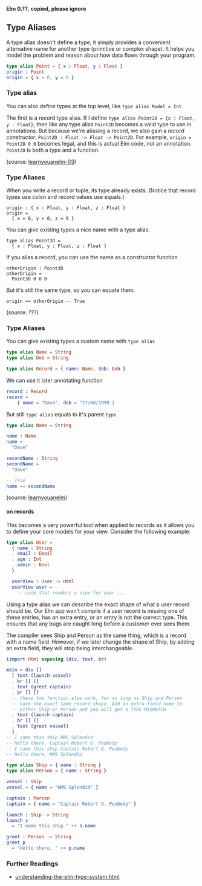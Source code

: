 **Elm 0.??**, **copied, please ignore** 

## Type Aliases

A type alias doesn't define a type, it simply provides a convenient alternative name for another type (primitive or complex shape). It helps you model the problem and reason about how data flows through your program.

```elm
type alias Point = { x : Float, y : Float }
origin : Point
origin = { x = 0, y = 0 }
```


### Type alias

You can also define types at the top level, like `type alias Model = Int`.

The first is a record type alias. If I define `type alias Point2D = {x : Float, y : Float}`, then like any type alias `Point2D` becomes a valid type to use in annotations. But because we're aliasing a record, we also gain a *record constructor*, `Point2D : Float -> Float -> Point2D`. For example, `origin = Point2D 0 0` becomes legal, and this is actual Elm code, not an annotation. `Point2D` is both a type and a function.

(source: [learnyouanelm-03](https://github.com/learnyouanelm/learnyouanelm.github.io/blob/master/pages/03-types.md))

### Type Aliases

When you write a record or tuple, its type already exists.
(Notice that record types use colon and record values use equals.)
~~~~ {.Elm:hs name="code"}
origin : { x : Float, y : Float, z : Float }
origin =
  { x = 0, y = 0, z = 0 }
~~~~

You can give existing types a nice name with a type alias.
~~~~ {.Elm:hs name="code"}
type alias Point3D =
  { x : Float, y : Float, z : Float }
~~~~

If you alias a record, you can use the name as a constructor function.

~~~~ {.Elm:hs name="code"}
otherOrigin : Point3D
otherOrigin =
  Point3D 0 0 0
~~~~

But it's still the same type, so you can equate them.

~~~~ {.Elm:hs name="code"}
origin == otherOrigin -- True
~~~~

(source: ???)

### Type Aliases

You can give existing types a custom name with `type alias`

```elm
type alias Name = String
type alias Dob = String

type alias Record = { name: Name, dob: Dob }
```

We can use it later annotating function
```elm
record : Record
record =
    { name = "Dave", dob = "27/08/1999 }
```

But still `type alias` equals to it's parent `type`
```elm
type alias Name = String

name : Name
name =
  "Dave"

secondName : String
secondName =
  "Dave"

-- True
name == secondName
```

(source: [learnyouanelm](https://github.com/learnyouanelm/learnyouanelm.github.io/blob/master/pages/02-starting-out.md))

#### on records

This becomes a very powerful tool when applied to records as it allows you to define your core models for your view. Consider the following example:

```elm
type alias User =
  { name : String
  , email : Email
  , age : Int
  , admin : Bool
  }

  userView : User -> Html
  userView user =
    -- code that renders a view for user ...
```

Using a type alias we can describe the exact shape of what a user record should be. Our Elm app won’t compile if a user record is missing one of these entries, has an extra entry, or an entry is not the correct type. This ensures that any bugs are caught long before a customer ever sees them.

The compiler sees Ship and Person as the same thing, which is a record with a name field. However, if we later change the shape of Ship, by adding an extra field, they will stop being interchangeable. 

```elm
iimport Html exposing (div, text, br)

main = div [] 
  [ text (launch vessel)
  , br [] []
  , text (greet captain)
  , br [] []
  -- these two function also work, for as long as Ship and Person 
  -- have the exact same record shape. Add an extra field name to 
  -- either Ship or Person and you will get a TYPE MISMATCH
  , text (launch captain)
  , br [] []
  , text (greet vessel)
  ]
-- I name this ship HMS Splendid
-- Hello there, Captain Robert Q. Peabody
-- I name this ship Captain Robert Q. Peabody
-- Hello there, HMS Splendid

type alias Ship = { name : String }
type alias Person = { name : String }

vessel : Ship
vessel = { name = "HMS Splendid" }

captain : Person
captain = { name = "Captain Robert Q. Peabody" }

launch : Ship -> String
launch s
  = "I name this ship " ++ s.name

greet : Person -> String
greet p
  = "Hello there, " ++ p.name
```

### Further Readings

* [understanding-the-elm-type-system.html](http://www.adamwaselnuk.com/elm/2016/05/27/understanding-the-elm-type-system.html)
